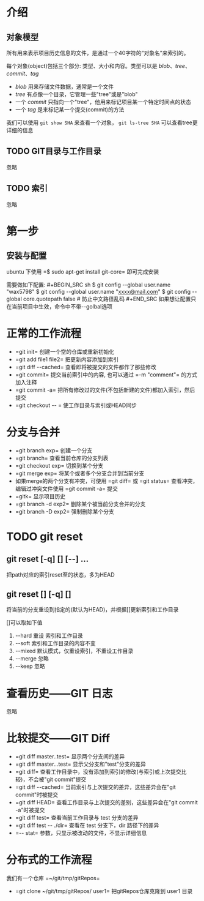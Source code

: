 # 介绍
## 对象模型
   所有用来表示项目历史信息的文件，是通过一个40字符的“对象名”来索引的。

   每个对象(object)包括三个部分: 类型、大小和内容。类型可以是 *blob*、*tree*、*commit*、*tag*
   - *blob* 用来存储文件数据，通常是一个文件
   - *tree* 有点像一个目录，它管理一些"tree"或是"blob"
   - 一个 *commit* 只指向一个"tree"，他用来标记项目某一个特定时间点的状态
   - 一个 *tag* 是来标记某一个提交(commit)的方法

   我们可以使用 `git show SHA` 来查看一个对象， `git ls-tree SHA` 可以查看tree更详细的信息

## TODO GIT目录与工作目录
   忽略

## TODO 索引
   忽略

# 第一步
## 安装与配置
   ubuntu 下使用 =$ sudo apt-get install git-core= 即可完成安装

   需要做如下配置:
   #+BEGIN_SRC sh
   $ git config --global user.name "wax5798"
   $ git config --global user.name "xxxx@mail.com"
   $ git config --global core.quotepath false       # 防止中文路径乱码
   #+END_SRC
   如果想让配置只在当前项目中生效，命令中不带--golbal选项

# 正常的工作流程
  - =git init= 创建一个空的仓库或重新初始化
  - =git add file1 file2= 把更新内容添加到索引
  - =git diff --cached= 查看即将被提交的文件都作了那些修改
  - =git commit= 提交当前索引中的内容, 也可以通过 =-m "comment"= 的方式加入注释
  - =git commit -a= 把所有修改过的文件(不包括新建的文件)都加入索引，然后提交
  - =git checkout -- <paths>= 使工作目录与索引或HEAD同步

# 分支与合并
  - =git branch exp= 创建一个分支
  - =git branch= 查看当前仓库的分支列表
  - =git checkout exp= 切换到某个分支
  - =git merge exp= 将某个或者多个分支合并到当前分支
  - 如果merge的两个分支有冲突，可使用 =git diff= 或 =git status= 查看冲突，编辑过冲突文件使用 =git commit -a= 提交
  - =gitk= 显示项目历史
  - =git branch -d exp2= 删除某个被当前分支合并的分支
  - =git branch -D exp2= 强制删除某个分支
      
# TODO git reset
## git reset [-q] [<tree-ish>] [--] <paths>...
   把path对应的索引reset至<tree-ish>的状态，<tree-ish>多为HEAD
## git reset [<mode>] [-q] [<commit>]
   将当前的分支重设到指定的<commit>(默认为HEAD)，并根据[<mode>]更新索引和工作目录

   [<mode>]可以取如下值
   1. --hard 重设 索引和工作目录
   2. --soft 索引和工作目录的内容不变
   3. --mixed 默认模式，仅重设索引，不重设工作目录
   4. --merge 忽略
   5. --keep 忽略

# 查看历史——GIT 日志
  忽略

# 比较提交——GIT Diff
  - =git diff master..test= 显示两个分支间的差异
  - =git diff master...test= 显示父分支和"test"分支的差异
  - =git diff= 查看工作目录中，没有添加到索引的修改(与索引或上次提交比较)，不会被"git commit"提交
  - =git diff --cached= 当前索引与上次提交的差异，这些差异会在"git commit"时被提交
  - =git diff HEAD= 查看工作目录与上次提交的差别，这些差异会在"git commit -a"时被提交
  - =git diff test= 查看当前工作目录与 test 分支的差异
  - =git diff test -- ./dir= 查看在 test 分支下，dir 路径下的差异
  - =-- stat= 参数，只显示被改动的文件，不显示详细信息

# 分布式的工作流程
  我们有一个仓库 =~/git/tmp/gitRepos=
  - =git clone ~/git/tmp/gitRepos/ user1= 把gitRepos仓库克隆到 user1 目录
